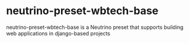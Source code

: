 # neutrino-preset-wbtech-base

 neutrino-preset-wbtech-base is a Neutrino preset that supports building web applications in django-based projects
